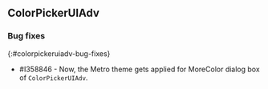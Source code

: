 ## ColorPickerUIAdv

### Bug fixes
{:#colorpickeruiadv-bug-fixes}

* \#I358846 - Now, the Metro theme gets applied for MoreColor dialog box of `ColorPickerUIAdv`. 